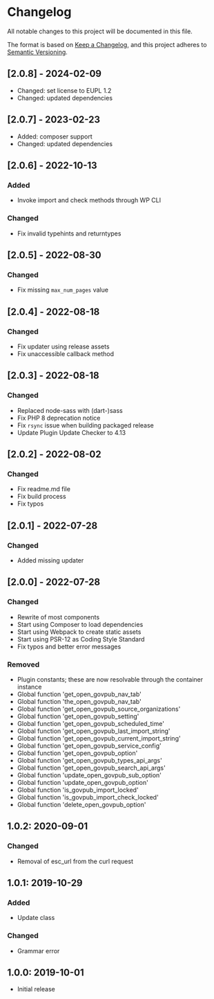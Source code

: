 # Changelog
All notable changes to this project will be documented in this file.

The format is based on [Keep a Changelog](https://keepachangelog.com/en/1.0.0/),
and this project adheres to [Semantic Versioning](https://semver.org/spec/v2.0.0.html).

## [2.0.8] - 2024-02-09
- Changed: set license to EUPL 1.2
- Changed: updated dependencies

## [2.0.7] - 2023-02-23
- Added: composer support
- Changed: updated dependencies

## [2.0.6] - 2022-10-13
### Added
- Invoke import and check methods through WP CLI

### Changed
- Fix invalid typehints and returntypes

## [2.0.5] - 2022-08-30
### Changed
- Fix missing `max_num_pages` value

## [2.0.4] - 2022-08-18
### Changed
- Fix updater using release assets
- Fix unaccessible callback method

## [2.0.3] - 2022-08-18
### Changed
- Replaced node-sass with (dart-)sass
- Fix PHP 8 deprecation notice
- Fix `rsync` issue when building packaged release
- Update Plugin Update Checker to 4.13

## [2.0.2] - 2022-08-02
### Changed
- Fix readme.md file
- Fix build process
- Fix typos

## [2.0.1] - 2022-07-28
### Changed
- Added missing updater

## [2.0.0] - 2022-07-28
### Changed
- Rewrite of most components
- Start using Composer to load dependencies
- Start using Webpack to create static assets
- Start using PSR-12 as Coding Style Standard
- Fix typos and better error messages

### Removed
- Plugin constants; these are now resolvable through the container instance
- Global function 'get_open_govpub_nav_tab'
- Global function 'the_open_govpub_nav_tab'
- Global function 'get_open_govpub_source_organizations'
- Global function 'get_open_govpub_setting'
- Global function 'get_open_govpub_scheduled_time'
- Global function 'get_open_govpub_last_import_string'
- Global function 'get_open_govpub_current_import_string'
- Global function 'get_open_govpub_service_config'
- Global function 'get_open_govpub_option'
- Global function 'get_open_govpub_types_api_args'
- Global function 'get_open_govpub_search_api_args'
- Global function 'update_open_govpub_sub_option'
- Global function 'update_open_govpub_option'
- Global function 'is_govpub_import_locked'
- Global function 'is_govpub_import_check_locked'
- Global function 'delete_open_govpub_option'


## 1.0.2: 2020-09-01
### Changed
- Removal of esc_url from the curl request

## 1.0.1: 2019-10-29
### Added
- Update class

### Changed
- Grammar error

## 1.0.0: 2019-10-01
- Initial release